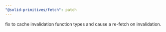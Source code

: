 ```yaml
---
"@solid-primitives/fetch": patch
---
```


fix to cache invalidation function types and cause a re-fetch on invalidation.
